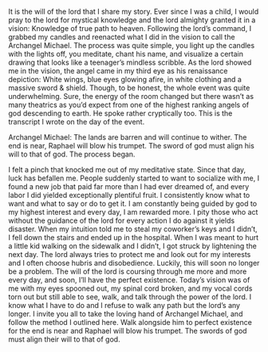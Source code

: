 It is the will of the lord that I share my story. Ever since I was a child, I would pray to the lord for mystical knowledge and the lord almighty granted it in a vision: Knowledge of true path to heaven. Following the lord’s command, I grabbed my candles and reenacted what I did in the vision to call the Archangel Michael. The process was quite simple, you light up the candles with the lights off, you meditate, chant his name, and visualize a certain drawing that looks like a teenager’s mindless scribble. As the lord showed me in the vision, the angel came in my third eye as his renaissance depiction: White wings, blue eyes glowing afire, in white clothing and a massive sword & shield. Though, to be honest, the whole event was quite underwhelming. Sure, the energy of the room changed but there wasn’t as many theatrics as you’d expect from one of the highest ranking angels of god descending to earth. He spoke rather cryptically too. This is the transcript I wrote on the day of the event. 

Archangel Michael: The lands are barren and will continue to wither. The end is near, Raphael will blow his trumpet. The sword of god must align his will to that of god. The process began. 
 
I felt a pinch that knocked me out of my meditative state. Since that day, luck has befallen me. People suddenly started to want to socialize with me, I found a new job that paid far more than I had ever dreamed of, and every labor I did yielded exceptionally plentiful fruit. I consistently know what to want and what to say or do to get it. I am constantly being guided by god to my highest interest and every day, I am rewarded more. I pity those who act without the guidance of the lord for every action I do against it yields disaster. When my intuition told me to steal my coworker’s keys and I didn’t, I fell down the stairs and ended up in the hospital. When I was meant to hurt a little kid walking on the sidewalk and I didn’t, I got struck by lightening the next day. The lord always tries to protect me and look out for my interests and I often choose hubris and disobedience. Luckily, this will soon no longer be a problem. The will of the lord is coursing through me more and more every day, and soon, I’ll have the perfect existence. Today’s vision was of me with my eyes spooned out, my spinal cord broken, and my vocal cords torn out but still able to see, walk, and talk through the power of the lord. I know what I have to do and I refuse to walk any path but the lord’s any longer. I invite you all to take the loving hand of Archangel Michael, and follow the method I outlined here. Walk alongside him to perfect existence for the end is near and Raphael will blow his trumpet. The swords of god must align their will to that of god.